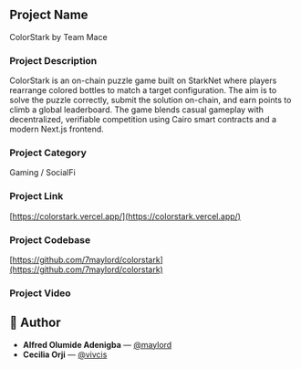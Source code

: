 ## Project Name
ColorStark by Team Mace

### Project Description
ColorStark is an on-chain puzzle game built on StarkNet where players rearrange colored bottles to match a target configuration. The aim is to solve the puzzle correctly, submit the solution on-chain, and earn points to climb a global leaderboard. The game blends casual gameplay with decentralized, verifiable competition using Cairo smart contracts and a modern Next.js frontend.

### Project Category
Gaming / SocialFi

### Project Link
[https://colorstark.vercel.app/](https://colorstark.vercel.app/)

### Project Codebase
[https://github.com/7maylord/colorstark](https://github.com/7maylord/colorstark)

### Project Video
<!-- [https://youtu.be/colorstark-demo](https://youtu.be/colorstark-demo) -->

## 👤 Author

- **Alfred Olumide Adenigba** — [@maylord](https://github.com/7maylord)
- **Cecilia Orji** — [@vivcis](http://github.com/vivcis)